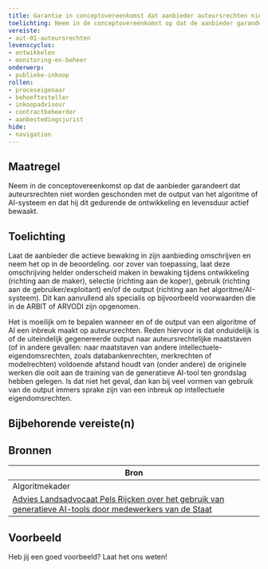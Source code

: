 ```yaml
---
title: Garantie in conceptovereenkomst dat aanbieder auteursrechten niet schendt met de output
toelichting: Neem in de conceptovereenkomst op dat de aanbieder garandeert dat auteursrechten niet worden geschonden met de output van het algoritme of AI-systeem en dat hij dit gedurende de ontwikkeling en levensduur actief bewaakt. 
vereiste:
- aut-01-auteursrechten
levenscyclus:
- ontwikkelen
- monitoring-en-beheer
onderwerp:
- publieke-inkoop
rollen:
- proceseigenaar
- behoeftesteller
- inkoopadviseur
- contractbeheerder
- aanbestedingsjurist
hide:
- navigation
---
```


<!-- tags -->
## Maatregel

Neem in de conceptovereenkomst op dat de aanbieder garandeert dat auteursrechten niet worden geschonden met de output van het algoritme of AI-systeem en dat hij dit gedurende de ontwikkeling en levensduur actief bewaakt.


## Toelichting

Laat de aanbieder die actieve bewaking in zijn aanbieding omschrijven en neem het op in de beoordeling.
oor zover van toepassing, laat deze omschrijving helder onderscheid maken in bewaking tijdens ontwikkeling (richting aan de maker), selectie (richting aan de koper), gebruik (richting aan de gebruiker/exploitant) en/of de output (richting aan het algoritme/AI-systeem).
Dit kan aanvullend als specialis op bijvoorbeeld voorwaarden die in de ARBIT of ARVODI zijn opgenomen.


Het is moeilijk om te bepalen wanneer en of de output van een algoritme of AI een inbreuk maakt op auteursrechten.
Reden hiervoor is dat onduidelijk is of de uiteindelijk gegenereerde output naar auteursrechtelijke maatstaven (of in andere gevallen: naar maatstaven van andere intellectuele-eigendomsrechten, zoals databankenrechten, merkrechten of modelrechten) voldoende afstand houdt van (onder andere) de originele werken die ooit aan de training van de generatieve AI-tool ten grondslag hebben gelegen.
Is dat niet het geval, dan kan bij veel vormen van gebruik van de output immers sprake zijn van een inbreuk op intellectuele eigendomsrechten.

## Bijbehorende vereiste(n)

<!-- list_vereisten_on_maatregelen_page -->

## Bronnen

| Bron                        |
|-----------------------------|
|Algoritmekader|
| [Advies Landsadvocaat Pels Rijcken over het gebruik van generatieve AI-tools door medewerkers van de Staat](https://www.rijksoverheid.nl/documenten/brieven/2023/10/10/1-advies-landsadvocaat-pels-rijcken) |

## Voorbeeld

Heb jij een goed voorbeeld? Laat het ons weten!

